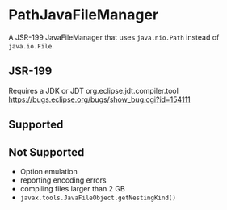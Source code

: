 PathJavaFileManager
===================
A JSR-199 JavaFileManager that uses `java.nio.Path` instead of `java.io.File`.

JSR-199
-------
Requires a JDK or JDT
org.eclipse.jdt.compiler.tool
https://bugs.eclipse.org/bugs/show_bug.cgi?id=154111

Supported
---------

Not Supported
-------------
* Option emulation
* reporting encoding errors
* compiling files larger than 2 GB
* `javax.tools.JavaFileObject.getNestingKind()`